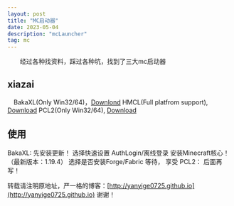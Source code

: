 ```yaml
---
layout: post
title: "MC启动器"
date: 2023-05-04
description: "mcLauncher"
tag: mc
---   
```


　　经过各种找资料，踩过各种坑，找到了三大mc启动器

## xiazai

　BakaXL(Only Win32/64)，[Downlond](https://contents.baka.zone/Release/BakaXL_Public_Ver_3.2.3.2.exe)
  HMCL(Full platfrom support), [Download](https://ci.huangyuhui.net/job/HMCL/)
  PCL2(Only Win32/64), [Download](https://ltcat.lanzoum.com/ia4ff0rbi28h)

## 使用
  BakaXL:
  先安装更新！
  选择快速设置
  AuthLogin/离线登录
  安装Minecraft核心！（最新版本：1.19.4）
  选择是否安装Forge/Fabric
  等待，
  享受
  PCL2：
  后面再写！
  
  

转载请注明原地址，严一格的博客：[http://yanyige0725.github.io](http://yanyige0725.github.io) 谢谢！
